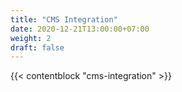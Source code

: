 ```yaml
---
title: "CMS Integration"
date: 2020-12-21T13:00:00+07:00
weight: 2
draft: false
---
```


{{< contentblock "cms-integration" >}}
